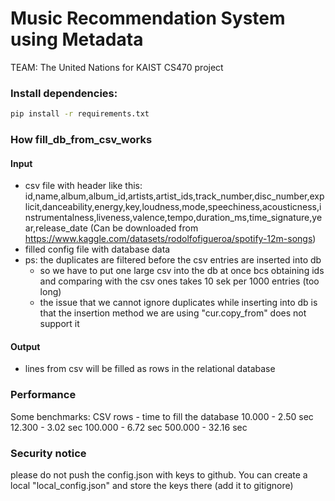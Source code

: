 # Music Recommendation System using Metadata
TEAM: The United Nations for KAIST CS470 project

### Install dependencies:
```bash
pip install -r requirements.txt
```

### How fill_db_from_csv_works
#### Input 
- csv file with header like this: id,name,album,album_id,artists,artist_ids,track_number,disc_number,explicit,danceability,energy,key,loudness,mode,speechiness,acousticness,instrumentalness,liveness,valence,tempo,duration_ms,time_signature,year,release_date
  (Can be downloaded from https://www.kaggle.com/datasets/rodolfofigueroa/spotify-12m-songs)
- filled config file with database data
- ps: the duplicates are filtered before the csv entries are inserted into db
  - so we have to put one large csv into the db at once bcs obtaining ids and comparing with the csv ones takes 10 sek per 1000 entries (too long)
  - the issue that we cannot ignore duplicates while inserting into db is that the insertion method we are using "cur.copy_from" does not support it
#### Output
- lines from csv will be filled as rows in the relational database

### Performance
Some benchmarks:
CSV rows - time to fill the database
10.000 - 2.50 sec
12.300 - 3.02 sec
100.000 - 6.72 sec
500.000 - 32.16 sec

### Security notice
please do not push the config.json with keys to github. You can create a local "local_config.json" and store the keys there (add it to gitignore)